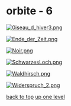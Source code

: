 # orbite - 6
[![0iseau_d_hiver3.png](/mobile/orbite/0iseau_d_hiver3.png "0iseau_d_hiver3.png")](/mobile/orbite/0iseau_d_hiver3.png)

[![Ende_der_Zeit.png](/mobile/orbite/Ende_der_Zeit.png "Ende_der_Zeit.png")](/mobile/orbite/Ende_der_Zeit.png)

[![Noir.png](/mobile/orbite/Noir.png "Noir.png")](/mobile/orbite/Noir.png)

[![SchwarzesLoch.png](/mobile/orbite/SchwarzesLoch.png "SchwarzesLoch.png")](/mobile/orbite/SchwarzesLoch.png)

[![Waldhirsch.png](/mobile/orbite/Waldhirsch.png "Waldhirsch.png")](/mobile/orbite/Waldhirsch.png)

[![Widerspruch_2.png](/mobile/orbite/Widerspruch_2.png "Widerspruch_2.png")](/mobile/orbite/Widerspruch_2.png)



[back to top](#)
[up one level](/mobile/README.MD)
